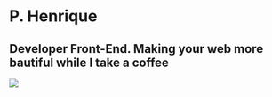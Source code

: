 <h1>P. Henrique</h1>
<h2>Developer Front-End. Making your web more bautiful while I take a coffee</h2>
<img src='https://i.giphy.com/media/xTiTnzvzlEj5vD3Tkk/giphy.gif'>

